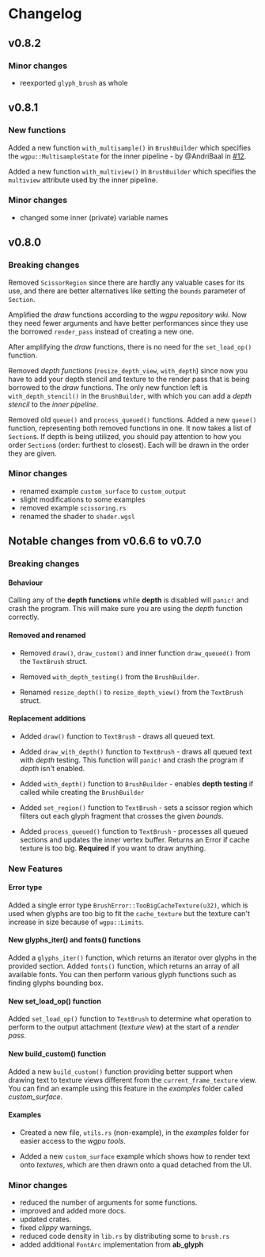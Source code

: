 # Changelog

## v0.8.2

### Minor changes

- reexported `glyph_brush` as whole

## v0.8.1

### New functions

Added a new function `with_multisample()` in `BrushBuilder` which specifies the `wgpu::MultisampleState` for the inner pipeline - by @AndriBaal in [#12](https://github.com/Blatko1/wgpu-text/pull/12).

Added a new function `with_multiview()` in `BrushBuilder` which specifies the `multiview` attribute used by the inner pipeline.

### Minor changes

- changed some inner (private) variable names

## v0.8.0

### Breaking changes

Removed `ScissorRegion` since there are hardly any valuable cases for its use, and there are better alternatives like setting the `bounds` parameter of `Section`.

Amplified the *draw* functions according to the *wgpu repository wiki*. Now they need fewer arguments and have better performances since they use the borrowed `render_pass` instead of creating a new one.

After amplifying the *draw* functions, there is no need for the `set_load_op()` function.

Removed *depth functions* (`resize_depth_view`, `with_depth`) since now you have to add your depth stencil and texture to the render pass that is being borrowed to the *draw* functions. The only new function left is `with_depth_stencil()` in the `BrushBuilder`, with which you can add a *depth stencil* to the *inner pipeline*.

Removed old `queue()` and `process_queued()` functions. Added a new `queue()` function, representing both removed functions in one. It now takes a list of `Section`s. If depth is being utilized, you should pay attention to how you order `Section`s (order: furthest to closest). Each will be drawn in the order they are given.

### Minor changes

- renamed example `custom_surface` to `custom_output`
- slight modifications to some examples
- removed example `scissoring.rs`
- renamed the shader to `shader.wgsl`


## Notable changes from **v0.6.6** to **v0.7.0**

### Breaking changes

#### Behaviour

Calling any of the **depth functions** while **depth** is disabled will `panic!` and crash the program. This will make sure you are using the *depth* function correctly.

#### Removed and renamed

- Removed `draw()`, `draw_custom()` and inner function `draw_queued()` from the `TextBrush` struct.

- Removed `with_depth_testing()` from the `BrushBuilder`.

- Renamed `resize_depth()` to `resize_depth_view()` from the `TextBrush` struct.

#### Replacement additions

- Added `draw()` function to `TextBrush` - draws all queued text.

- Added `draw_with_depth()` function to `TextBrush` - draws all queued text with *depth* testing. This function will `panic!` and crash the program if *depth* isn't enabled.

- Added `with_depth()` function to `BrushBuilder` - enables **depth testing** if called while creating the `BrushBuilder`

- Added `set_region()` function to `TextBrush` - sets a scissor region which filters out each glyph fragment that crosses the given *bounds*.

- Added `process_queued()` function to `TextBrush` - processes all queued sections and updates the inner vertex buffer. Returns an Error if cache texture is too big. **Required** if you want to draw anything. 

### New Features

#### Error type

Added a single error type `BrushError::TooBigCacheTexture(u32)`, which is used when glyphs are too big to fit the `cache_texture` but the texture can't increase in size because of `wgpu::Limits`.

#### New **glyphs_iter()** and **fonts()** functions

Added a `glyphs_iter()` function, which returns an iterator over glyphs in the provided section.
Added `fonts()` function, which returns an array of all available fonts. You can then perform various glyph functions such as finding glyphs bounding box.

#### New **set_load_op()** function

Added `set_load_op()` function to `TextBrush` to determine what operation to perform to the output attachment (*texture view*) at the start of a *render pass*.

#### New **build_custom()** function

Added a new `build_custom()` function providing better support when drawing text to texture views different from the `current_frame_texture` view. You can find an example using this feature in the *examples* folder called *custom_surface*.

#### Examples

- Created a new file, `utils.rs` (non-example), in the *examples* folder for easier access to the *wgpu tools*.

- Added a new `custom_surface` example which shows how to render text onto *textures*, which are then drawn onto a quad detached from the UI.

### Minor changes

- reduced the number of arguments for some functions.
- improved and added more docs.
- updated crates.
- fixed *clippy* warnings.
- reduced code density in `lib.rs` by distributing some to `brush.rs`
- added additional `FontArc` implementation from **ab_glyph**